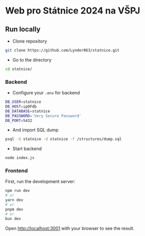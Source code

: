 # Web pro Státnice 2024 na VŠPJ

## Run locally

- Clone repository

```bash
git clone https://github.com/Lynder063/statnice.git
```

- Go to the directory

```bash
cd statnice/
```

### Backend

- Configure your `.env` for backend

```bash
DB_USER=statnice
DB_HOST=ipOFdb
DB_DATABASE=statnice
DB_PASSWORD='Very Secure Password'
DB_PORT=5432
```

- And import SQL dump

```bash
psql -U statnice -d statnice -f /structures/dump.sql
```

- Start backend

```bash
node index.js
```

### Frontend

First, run the development server:

```bash
npm run dev
# or
yarn dev
# or
pnpm dev
# or
bun dev
```

Open [http://localhost:3001](http://localhost:3001) with your browser to see the result.
